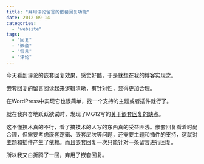 ```yaml
---
title: "弃用评论留言的嵌套回复功能"
date: 2012-09-14
categories: 
  - "website"
tags: 
  - "回复"
  - "嵌套"
  - "留言"
  - "评论"
---
```


今天看到评论的嵌套回复效果，感觉好酷，于是就想在我的博客实现之。

嵌套回复的留言阅读起来逻辑清晰，有针对性，显得更加合理。

在WordPress中实现它也很简单，找一个支持的主题或者插件就行了。

就在我兴奋地跃跃欲试时，发现了MG12写的[关于嵌套回复的缺点](http://www.neoease.com/wordpress-thread-comments/)。

这不懂技术真的不行，看了搞技术的人写的东西真的受益匪浅。嵌套回复看着时尚合理，但需要考虑嵌套逻辑、嵌套层次等问题，还需要主题和插件的支持，这就对主题和插件产生了依赖。而且嵌套回复一次只能针对一条留言进行回复。

所以我又白折腾了一回，弃用了嵌套回复。
